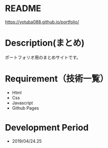 # README
https://yotuba088.github.io/portfolio/

# Description(まとめ)
ポートフォリオ用のまとめサイトです。

# Requirement（技術一覧）
- Html
- Css
- Javascript
- Github Pages

# Development Period
- 2019/04/24.25
